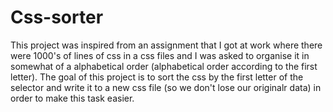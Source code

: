 # Css-sorter
This project was inspired from an assignment that I got at work where there were 1000's of lines of css in a css files and I was asked to organise it in somewhat of a alphabetical order (alphabetical order according to the first letter). The goal of this project is to sort the css by the first letter of the selector and write it to a new css file (so we don't lose our originalr data) in order to make this task easier.

